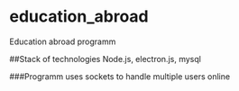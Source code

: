 # education_abroad
Education abroad programm

##Stack of technologies
Node.js, electron.js, mysql

###Programm uses sockets to handle multiple users online
